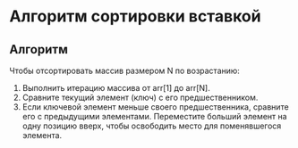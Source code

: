 # Алгоритм сортировки вставкой

## Алгоритм

Чтобы отсортировать массив размером N по возрастанию:

1. Выполнить итерацию массива от arr[1] до arr[N].
2. Сравните текущий элемент (ключ) с его предшественником.
3. Если ключевой элемент меньше своего предшественника, сравните его с предыдущими элементами. Переместите больший элемент на одну позицию вверх, чтобы освободить место для поменявшегося элемента.
